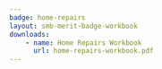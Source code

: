 ```yaml
---
badge: home-repairs
layout: smb-merit-badge-workbook
downloads:
    - name: Home Repairs Workbook
      url: home-repairs-workbook.pdf
---
```

